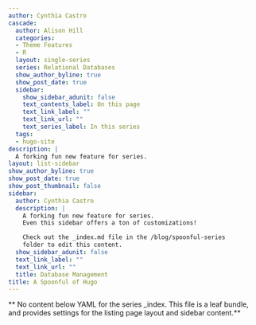 ```yaml
---
author: Cynthia Castro
cascade:
  author: Alison Hill
  categories:
  - Theme Features
  - R
  layout: single-series
  series: Relational Databases
  show_author_byline: true
  show_post_date: true
  sidebar:
    show_sidebar_adunit: false
    text_contents_label: On this page
    text_link_label: ""
    text_link_url: ""
    text_series_label: In this series
  tags:
  - hugo-site
description: |
  A forking fun new feature for series.
layout: list-sidebar
show_author_byline: true
show_post_date: true
show_post_thumbnail: false
sidebar:
  author: Cynthia Castro
  description: |
    A forking fun new feature for series.
    Even this sidebar offers a ton of customizations!

    Check out the _index.md file in the /blog/spoonful-series
    folder to edit this content.
  show_sidebar_adunit: false
  text_link_label: ""
  text_link_url: ""
  title: Database Management
title: A Spoonful of Hugo
---
```


** No content below YAML for the series _index. This file is a leaf bundle, and provides settings for the listing page layout and sidebar content.**
